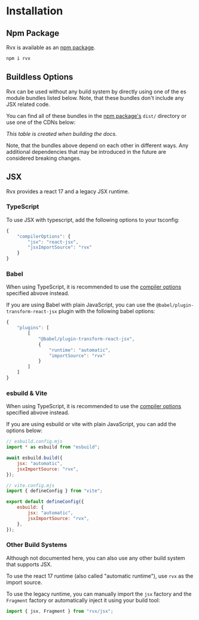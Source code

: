 # Installation

## Npm Package
Rvx is available as an [npm package](https://www.npmjs.com/package/rvx).
```bash
npm i rvx
```

## Buildless Options
Rvx can be used without any build system by directly using one of the es module bundles listed below. Note, that these bundles don't include any JSX related code.

You can find all of these bundles in the [npm package's](#npm-package) `dist/` directory or use one of the CDNs below:

<!-- RVX:MODULES:START -->
_This table is created when building the docs._
<!-- RVX:MODULES:END -->

Note, that the bundles above depend on each other in different ways. Any additional dependencies that may be introduced in the future are considered breaking changes.

## JSX
Rvx provides a react 17 and a legacy JSX runtime.

### TypeScript
To use JSX with typescript, add the following options to your tsconfig:
```js
{
	"compilerOptions": {
		"jsx": "react-jsx",
		"jsxImportSource": "rvx"
	}
}
```

### Babel
When using TypeScript, it is recommended to use the [compiler options](#typescript) specified abvove instead.

If you are using Babel with plain JavaScript, you can use the `@babel/plugin-transform-react-jsx` plugin with the following babel options:
```js
{
	"plugins": [
		[
			"@babel/plugin-transform-react-jsx",
			{
				"runtime": "automatic",
				"importSource": "rvx"
			}
		]
	]
}
```

### esbuild & Vite
When using TypeScript, it is recommended to use the [compiler options](#typescript) specified abvove instead.

If you are using esbuild or vite with plain JavaScript, you can add the options below:
```js
// esbuild.config.mjs
import * as esbuild from "esbuild";

await esbuild.build({
	jsx: "automatic",
	jsxImportSource: "rvx",
});
```
```js
// vite.config.mjs
import { defineConfig } from "vite";

export default defineConfig({
	esbuild: {
		jsx: "automatic",
		jsxImportSource: "rvx",
	},
});
```

### Other Build Systems
Although not documented here, you can also use any other build system that supports JSX.

To use the react 17 runtime (also called "automatic runtime"), use `rvx` as the import source.

To use the legacy runtime, you can manually import the `jsx` factory and the `Fragment` factory or automatically inject it using your build tool:
```js
import { jsx, Fragment } from "rvx/jsx";
```

